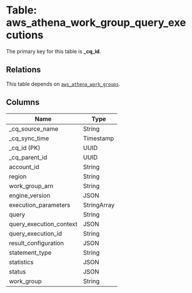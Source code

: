 # Table: aws_athena_work_group_query_executions



The primary key for this table is **_cq_id**.

## Relations
This table depends on [`aws_athena_work_groups`](aws_athena_work_groups.md).

## Columns
| Name          | Type          |
| ------------- | ------------- |
|_cq_source_name|String|
|_cq_sync_time|Timestamp|
|_cq_id (PK)|UUID|
|_cq_parent_id|UUID|
|account_id|String|
|region|String|
|work_group_arn|String|
|engine_version|JSON|
|execution_parameters|StringArray|
|query|String|
|query_execution_context|JSON|
|query_execution_id|String|
|result_configuration|JSON|
|statement_type|String|
|statistics|JSON|
|status|JSON|
|work_group|String|